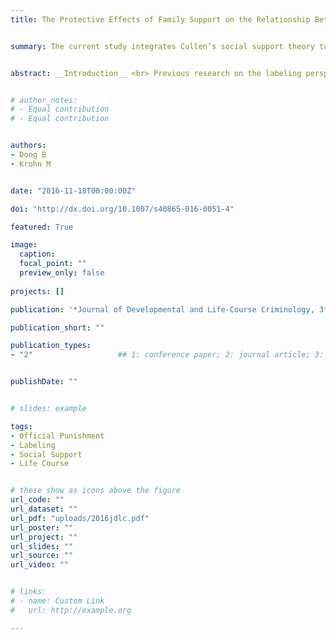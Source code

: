```yaml
---
title: The Protective Effects of Family Support on the Relationship Between Official Intervention and General Delinquency Across the Life Course


summary: The current study integrates Cullen’s social support theory to examine how family social support conditions the criminogenic, stigmatizing effects of official intervention on delinquency and whether such protective effects vary by developmental stage.


abstract: __Introduction__ <br> Previous research on the labeling perspective has identified mediational processes and the long-term effects of official intervention in the life course. However, it is not yet clear what factors may moderate the relationship between labeling and subsequent offending. The current study integrates Cullen’s social support theory to examine how family social support conditions the criminogenic, stigmatizing effects of official intervention on delinquency and whether such protective effects vary by developmental stage. <br> __Methods__ <br> Using longitudinal data from the Rochester Youth Development Study, we estimated negative binomial regression models to investigate the relationships between police arrest, family social support, and criminal offending during both adolescence and young adulthood. <br> __Results__ <br> Police arrest is a significant predictor of self-reported delinquency in both the adolescent and adult models. Expressive family support exhibits main effects in the adolescent models; instrumental family support exhibits main effects at both developmental stages. Additionally, instrumental family support diminishes some of the predicted adverse effects of official intervention in adulthood. <br> __Conclusions__ <br> Perception of family support can be critical in reducing general delinquency as well as buffering against the adverse effects of official intervention on subsequent offending. Policies and programs that work with families subsequent to a criminal justice intervention should emphasize the importance of providing a supportive environment for those who are labeled.


# author_notes:
# - Equal contribution
# - Equal contribution


authors:
- Dong B
- Krohn M


date: "2016-11-18T00:00:00Z"

doi: "http://dx.doi.org/10.1007/s40865-016-0051-4"

featured: True

image:
  caption: 
  focal_point: ""
  preview_only: false
  
projects: []

publication: '*Journal of Developmental and Life-Course Criminology, 3*, 39-61'

publication_short: ""

publication_types:
- "2"                   ## 1: conference paper; 2: journal article; 3: preprint; 4: reprot ... 


publishDate: ""


# slides: example

tags:
- Official Punishment
- Labeling
- Social Support
- Life Course


# these show as icons above the figure
url_code: ""
url_dataset: ""
url_pdf: "uploads/2016jdlc.pdf"
url_poster: ""
url_project: ""
url_slides: ""
url_source: ""
url_video: ""


# links:
# - name: Custom Link
#   url: http://example.org

---
```



